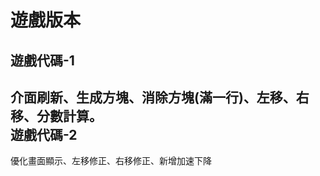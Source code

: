 遊戲版本
====
遊戲代碼-1 </br> 
----
介面刷新、生成方塊、消除方塊(滿一行)、左移、右移、分數計算。  
遊戲代碼-2  
---
優化畫面顯示、左移修正、右移修正、新增加速下降  
